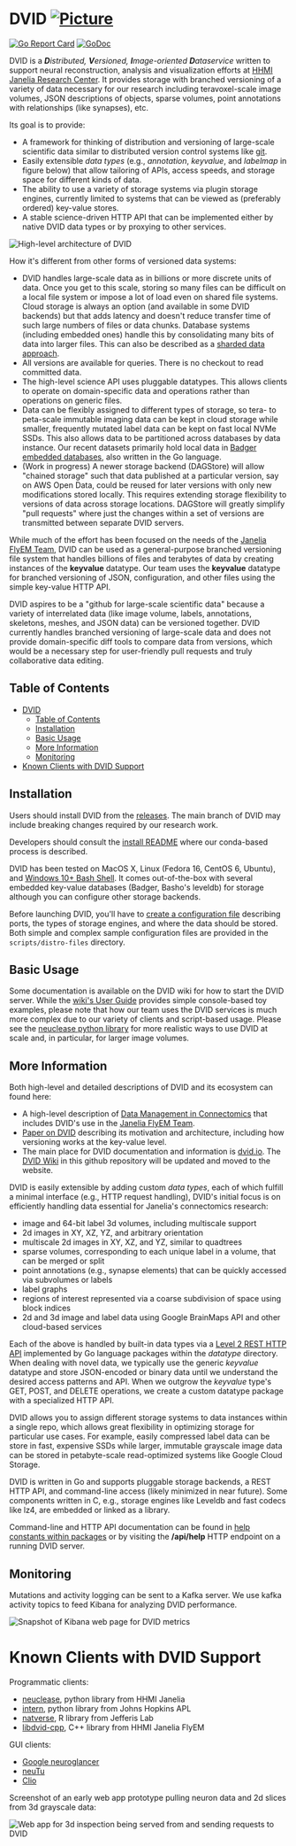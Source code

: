 DVID       [![Picture](https://raw.github.com/janelia-flyem/janelia-flyem.github.com/master/images/HHMI_Janelia_Color_Alternate_180x40.png)](http://www.janelia.org)
====

[![Go Report Card](https://goreportcard.com/badge/github.com/janelia-flyem/dvid)](https://goreportcard.com/report/github.com/janelia-flyem/dvid)
[![GoDoc](https://godoc.org/github.com/janelia-flyem/dvid?status.png)](https://godoc.org/github.com/janelia-flyem/dvid) 

DVID is a ***D**istributed, **V**ersioned, **I**mage-oriented **D**ataservice* written to support 
neural reconstruction, analysis and visualization efforts at 
[HHMI Janelia Research Center](http://www.janelia.org). It provides storage with branched versioning of a variety of data necessary for our research including teravoxel-scale image volumes, JSON descriptions of objects, sparse volumes, point annotations with relationships (like synapses), etc.

Its goal is to provide:

* A framework for thinking of distribution and versioning of large-scale scientific data 
similar to distributed version control systems like [git](http://git-scm.com).
* Easily extensible *data types* (e.g., *annotation*, *keyvalue*, and *labelmap* in figure below) that allow tailoring of APIs, access speeds, and storage space for different kinds of data.
* The ability to use a variety of storage systems via plugin storage engines, currently limited to systems that can be viewed as (preferably ordered) key-value stores.
* A stable science-driven HTTP API that can be implemented either by native DVID data types or by proxying to other services.

![High-level architecture of DVID](/images/dvid-highlevel.png)

How it's different from other forms of versioned data systems:

* DVID handles large-scale data as in billions or more discrete units of data. Once you get to this scale, storing so many files can be difficult on a local file system or impose a lot of load even on shared file systems.  Cloud storage is always an option (and available in some DVID backends) but that adds latency and doesn't reduce transfer time of such large numbers of files or data chunks. Database systems (including embedded ones) handle this by consolidating many bits of data into larger files. This can also be described as a [sharded data approach](https://github.com/google/neuroglancer/blob/master/src/neuroglancer/datasource/precomputed/sharded.md).
* All versions are available for queries. There is no checkout to read committed data.
* The high-level science API uses pluggable datatypes.  This allows clients to operate on domain-specific data and operations rather than operations on generic files.
* Data can be flexibly assigned to different types of storage, so tera- to peta-scale immutable imaging data can be kept in cloud storage while smaller, frequently mutated label data can be kept on fast local NVMe SSDs. This also allows data to be partitioned across databases by data instance. Our recent datasets primarily hold local data in [Badger embedded databases](https://github.com/dgraph-io/badger), also written in the Go language.
* (Work in progress) A newer storage backend (DAGStore) will allow "chained storage" such that data published at a particular version, say on AWS Open Data, could be reused for later versions with only new modifications stored locally.  This requires extending storage flexibility to versions of data across storage locations. DAGStore will greatly simplify "pull requests" where just the changes within a set of versions are transmitted between separate DVID servers.


While much of the effort has been focused on the needs of the 
[Janelia FlyEM Team](https://www.janelia.org/project-team/flyem), DVID can be used as a general-purpose
branched versioning file system that handles billions of files and terabytes of data by creating instances of 
the **keyvalue** datatype. Our team uses the **keyvalue** datatype for branched versioning of JSON, configuration, 
and other files using the simple key-value HTTP API.

DVID aspires to be a "github for large-scale scientific data" because a variety of interrelated data
(like image volume, labels, annotations, skeletons, meshes, and JSON data) can be versioned together.
DVID currently handles branched versioning of large-scale data and does not provide domain-specific diff 
tools to compare data from versions, which would be a necessary step for user-friendly pull requests and 
truly collaborative data editing.

## Table of Contents

- [DVID       ](#dvid-------)
  - [Table of Contents](#table-of-contents)
  - [Installation](#installation)
  - [Basic Usage](#basic-usage)
  - [More Information](#more-information)
  - [Monitoring](#monitoring)
- [Known Clients with DVID Support](#known-clients-with-dvid-support)

## Installation

Users should install DVID from the [releases](https://github.com/janelia-flyem/dvid/releases). 
The main branch of DVID may include breaking changes required by
our research work. 

Developers should consult the [install README](https://github.com/janelia-flyem/dvid/blob/master/GUIDE.md)
where our conda-based process is described.

DVID has been tested on MacOS X, Linux (Fedora 16, CentOS 6, Ubuntu), and 
[Windows 10+ Bash Shell](https://msdn.microsoft.com/en-us/commandline/wsl/about). 
It comes out-of-the-box with several embedded key-value databases (Badger, Basho's leveldb)
for storage although you can configure other storage backends.

Before launching DVID, you'll have to [create a configuration file](https://github.com/janelia-flyem/dvid/wiki/Configuring-DVID)
describing ports, the types of storage engines, and where the data should be stored. 
Both simple and complex sample configuration files are provided in the `scripts/distro-files`
directory.

## Basic Usage

Some documentation is available on the DVID wiki for how to start the DVID server.
While the [wiki's User Guide](https://github.com/janelia-flyem/dvid/wiki)
provides simple console-based toy examples, please note that
how our team uses the DVID services is much more complex due to our variety of clients
and script-based usage.  Please see the [neuclease python library](https://github.com/janelia-flyem/neuclease)
for more realistic ways to use DVID at scale and, in particular, for larger image volumes.

## More Information

Both high-level and detailed descriptions of DVID and its ecosystem can found here:

* A high-level description of [Data Management in Connectomics](https://www.janelia.org/project-team/flyem/blog/data-management-in-connectomics) that includes DVID's use in the [Janelia FlyEM Team](https://www.janelia.org/project-team/flyem).
* [Paper on DVID](https://www.frontiersin.org/article/10.3389/fncir.2019.00005)
describing its motivation and architecture, including how versioning works at the key-value
level.  
* The main place for DVID documentation and information is [dvid.io](http://dvid.io).  The [DVID Wiki](https://github.com/janelia-flyem/dvid/wiki) in this github repository will be updated and moved to the website.

DVID is easily extensible by adding custom *data types*, each of which fulfill a
minimal interface (e.g., HTTP request handling), DVID's initial focus is on efficiently 
handling data essential for Janelia's connectomics research:

* image and 64-bit label 3d volumes, including multiscale support
* 2d images in XY, XZ, YZ, and arbitrary orientation
* multiscale 2d images in XY, XZ, and YZ, similar to quadtrees
* sparse volumes, corresponding to each unique label in a volume, that can be merged or split
* point annotations (e.g., synapse elements) that can be quickly accessed via subvolumes or labels
* label graphs
* regions of interest represented via a coarse subdivision of space using block indices
* 2d and 3d image and label data using Google BrainMaps API and other cloud-based services

Each of the above is handled by built-in data types via a
[Level 2 REST HTTP API](http://martinfowler.com/articles/richardsonMaturityModel.html)
implemented by Go language packages within the *datatype* directory.  When dealing with novel data,
we typically use the generic *keyvalue* datatype and store JSON-encoded or binary data
until we understand the desired access patterns and API.  When we outgrow the *keyvalue* type's
GET, POST, and DELETE operations, we create a custom datatype package with a specialized HTTP API.

DVID allows you to assign different storage systems to data instances within a single repo, 
which allows great flexibility in optimizing storage for particular use cases.  For example, easily 
compressed label data can be store in fast, expensive SSDs while larger, 
immutable grayscale image data can be stored in petabyte-scale read-optimized systems like
Google Cloud Storage.

DVID is written in Go and supports pluggable storage backends, a REST HTTP API,
and command-line access (likely minimized in near future).  Some components written in 
C, e.g., storage engines like Leveldb and fast codecs like lz4, are embedded or linked as a library.

Command-line and HTTP API documentation can be 
found in [help constants within packages](https://github.com/janelia-flyem/dvid/blob/master/datatype/labelmap/labelmap.go#L34) or by visiting the **/api/help**
HTTP endpoint on a running DVID server.

## Monitoring

Mutations and activity logging can be sent to a Kafka server.  We use kafka activity topics to feed Kibana
for analyzing DVID performance.

![Snapshot of Kibana web page for DVID metrics](https://raw.githubusercontent.com/janelia-flyem/dvid/master/images/dvid-kibana-example.png)


# Known Clients with DVID Support

Programmatic clients:
* [neuclease](https://github.com/janelia-flyem/neuclease), python library from HHMI Janelia
* [intern](https://bossdb.org/tools/intern), python library from Johns Hopkins APL 
* [natverse](https://natverse.org/), R library from Jefferis Lab
* [libdvid-cpp](https://github.com/janelia-flyem/libdvid-cpp), C++ library from HHMI Janelia FlyEM 

GUI clients:
* [Google neuroglancer](https://github.com/google/neuroglancer)
* [neuTu](https://janelia-flyem.gitbook.io/neutu)
* [Clio](https://github.com/clio-janelia/clio_website)

Screenshot of an early web app prototype pulling neuron data and 2d slices from 3d grayscale data:

![Web app for 3d inspection being served from and sending requests to DVID](https://raw.githubusercontent.com/janelia-flyem/dvid/master/images/webapp.png)

